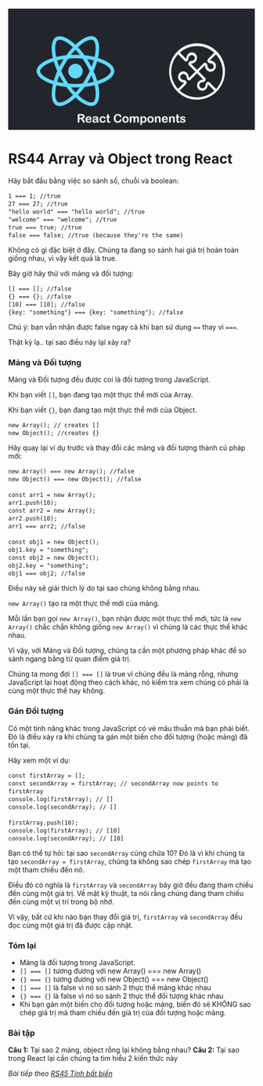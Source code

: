 
![Create-HTML-1](images/components.jpg) 

# RS44 Array và Object trong React

Hãy bắt đầu bằng việc so sánh số, chuỗi và boolean:

```
1 === 1; //true
27 === 27; //true
"hello world" === "hello world"; //true
"welcome" === "welcome"; //true
true === true; //true
false === false; //true (because they're the same)
```

Không có gì đặc biệt ở đây. Chúng ta đang so sánh hai giá trị hoàn toàn giống nhau, vì vậy kết quả là true.

Bây giờ hãy thử với mảng và đối tượng:

```
[] === []; //false
{} === {}; //false
[10] === [10]; //false
{key: "something"} === {key: "something"}; //false
```

Chú ý: bạn vẫn nhận được false ngay cả khi bạn sử dụng `==` thay vì `===`.

Thật kỳ lạ.. tại sao điều này lại xảy ra?

### Mảng và Đối tượng

Mảng và Đối tượng đều được coi là đối tượng trong JavaScript.

Khi bạn viết `[]`, bạn đang tạo một thực thể mới của Array.

Khi bạn viết `{}`, bạn đang tạo một thực thể mới của Object.

```
new Array(); // creates []
new Object(); //creates {}
```

Hãy quay lại ví dụ trước và thay đổi các mảng và đối tượng thành cú pháp mới:

```
new Array() === new Array(); //false
new Object() === new Object(); //false

const arr1 = new Array();
arr1.push(10);
const arr2 = new Array();
arr2.push(10);
arr1 === arr2; //false

const obj1 = new Object();
obj1.key = "something";
const obj2 = new Object();
obj2.key = "something";
obj1 === obj2; //false
```

Điều này sẽ giải thích lý do tại sao chúng không bằng nhau.

`new Array()` tạo ra một thực thể mới của mảng.

Mỗi lần bạn gọi `new Array()`, bạn nhận được một thực thể mới, tức là `new Array()` chắc chắn không giống `new Array()` vì chúng là các thực thể khác nhau.

Vì vậy, với Mảng và Đối tượng, chúng ta cần một phương pháp khác để so sánh ngang bằng từ quan điểm giá trị.

Chúng ta mong đợi `[] === []` là true vì chúng đều là mảng rỗng, nhưng JavaScript lại hoạt động theo cách khác, nó kiểm tra xem chúng có phải là cùng một thực thể hay không.

### Gán Đối tượng

Có một tính năng khác trong JavaScript có vẻ mâu thuẫn mà bạn phải biết. Đó là điều xảy ra khi chúng ta gán một biến cho đối tượng (hoặc mảng) đã tồn tại.

Hãy xem một ví dụ:

```
const firstArray = [];
const secondArray = firstArray; // secondArray now points to firstArray
console.log(firstArray); // []
console.log(secondArray); // []

firstArray.push(10);
console.log(firstArray); // [10]
console.log(secondArray); // [10]
```

Bạn có thể tự hỏi: tại sao `secondArray` cũng chứa 10? Đó là vì khi chúng ta tạo `secondArray = firstArray`, chúng ta không sao chép `firstArray` mà tạo một tham chiếu đến nó.

Điều đó có nghĩa là `firstArray` và `secondArray` bây giờ đều đang tham chiếu đến cùng một giá trị. Về mặt kỹ thuật, ta nói rằng chúng đang tham chiếu đến cùng một vị trí trong bộ nhớ.

Vì vậy, bất cứ khi nào bạn thay đổi giá trị, `firstArray` và `secondArray` đều đọc cùng một giá trị đã được cập nhật.

### Tóm lại

- Mảng là đối tượng trong JavaScript.
- `[] === []` tương đương với new Array() === new Array()
- `{} === {}` tương đương với new Object() === new Object()
- `[] === []` là false vì nó so sánh 2 thực thể mảng khác nhau
- `{} === {}` là false vì nó so sánh 2 thực thể đối tượng khác nhau
- Khi bạn gán một biến cho đối tượng hoặc mảng, biến đó sẽ KHÔNG sao chép giá trị mà tham chiếu đến giá trị của đối tượng hoặc mảng.

### Bài tập

**Câu 1:** Tại sao 2 mảng, object rỗng lại không bằng nhau?
**Câu 2:** Tại sao trong React lại cần chúng ta tìm hiểu 2 kiến thức này

*Bài tiếp theo [RS45 Tính bất biến](/lesson/session/session_045_variability.md)*